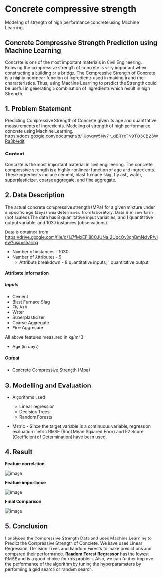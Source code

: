 # Concrete compressive strength
Modeling of strength of high performance concrete using Machine Learning.

## Concrete Compressive Strength Prediction using Machine Learning

Concrete is one of the most important materials in Civil Engineering. Knowing the compressive strength of concrete is very important when constructing a building or a bridge. The Compressive Strength of Concrete is a highly nonlinear function of ingredients used in making it and their characteristics. Thus, using Machine Learning to predict the Strength could be useful in generating a combination of ingredients which result in high Strength.


## 1. Problem Statement
Predicting Compressive Strength of Concrete given its age and quantitative measurements of ingredients.
Modeling of strength of high performance concrete using Machine Learning.
https://docs.google.com/document/d/10oVqW5Nv7lr_dERYoTK9TO3OB23WRa3b/edit

### Context

Concrete is the most important material in civil engineering. The concrete compressive strength is a highly nonlinear function of age and ingredients. These ingredients include cement, blast furnace slag, fly ash, water, superplasticizer, coarse aggregate, and fine aggregate.

## 2. Data Description

The actual concrete compressive strength (MPa) for a given mixture under a specific age (days) was determined from laboratory. Data is in raw form (not scaled).The data has 8 quantitative input variables, and 1 quantitative output variable, and 1030 instances (observations).

Data is obtained from
https://drive.google.com/file/d/1J7fMxEFl8C0JUNa_2UqcOy8qnBmNcIvP/view?usp=sharing

* Number of instances - 1030
* Number of Attributes - 9
  * Attribute breakdown - 8 quantitative inputs, 1 quantitative output

#### Attribute information
##### Inputs
* Cement 
* Blast Furnace Slag
* Fly Ash
* Water
* Superplasticizer
* Coarse Aggregate
* Fine Aggregate

All above features measured in kg/m^3

* Age (in days)

##### Output
* Concrete Compressive Strength (Mpa)

## 3. Modelling and Evaluation

* Algorithms used
  * Linear regression
  * Decision Trees
  * Random Forests

* Metric - Since the target variable is a continuous variable, regression evaluation metric RMSE (Root Mean Squared Error) and R2 Score (Coefficient of Determination) have been used.




## 4. Result
**Feature correlation**


![image](https://user-images.githubusercontent.com/53686812/203727759-45e036e7-c656-4292-9bfe-4c283c7450d2.png)



**Feature importance**


![image](https://user-images.githubusercontent.com/53686812/203728127-cf0b7223-a75c-4503-ba51-31613906ffaa.png)


**Final Comparison**


![image](https://user-images.githubusercontent.com/53686812/203728520-aa55da20-3be8-4c86-8fea-376fbc913026.png)




## 5. Conclusion

I analysed the Compressive Strength Data and used Machine Learning to Predict the Compressive Strength of Concrete. We have used Linear Regression, Decision Trees and Random Forests to make predictions and compared their performance. **Random Forest Regressor** has the lowest RMSE and is a good choice for this problem. Also, we can further improve the performance of the algorithm by tuning the hyperparameters by performing a grid search or random search.
